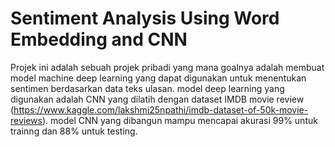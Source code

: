 # Sentiment Analysis Using Word Embedding and CNN

Projek ini adalah sebuah projek pribadi yang mana goalnya adalah membuat model machine deep learning yang dapat digunakan untuk menentukan sentimen berdasarkan data teks ulasan. model deep learning yang digunakan adalah CNN yang dilatih dengan dataset IMDB movie review (https://www.kaggle.com/lakshmi25npathi/imdb-dataset-of-50k-movie-reviews). model CNN yang dibangun mampu mencapai akurasi 99% untuk trainng dan 88% untuk testing.

